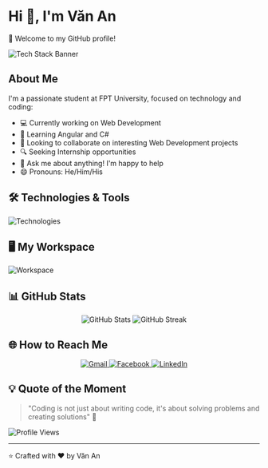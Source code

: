 # Hi 👋, I'm Văn An

🌈 Welcome to my GitHub profile!

![Tech Stack Banner](https://user-images.githubusercontent.com/74038190/212257468-1e9a91f1-b6b5-4198-9ca9-7c209e7c5abb.gif)

## About Me

I'm a passionate student at FPT University, focused on technology and coding:

- 💻 Currently working on Web Development
- 🌱 Learning Angular and C#
- 🤝 Looking to collaborate on interesting Web Development projects
- 🔍 Seeking Internship opportunities
- 💬 Ask me about anything! I'm happy to help
- 😄 Pronouns: He/Him/His

## 🛠️ Technologies & Tools

![Technologies](https://skillicons.dev/icons?i=html,css,js,typescript,react,angular,nodejs,python,git,github,vscode,figma,docker)

## 🖥️ My Workspace

![Workspace](https://user-images.githubusercontent.com/74038190/212284115-f6b7b65c-a3d2-4b38-a412-4da4a7375004.gif)

## 📊 GitHub Stats

<p align="center">
  <img src="https://github-readme-stats.vercel.app/api?username=xVanAnDayNe&show_icons=true&theme=radical" alt="GitHub Stats" />
  <img src="https://github-readme-streak-stats.herokuapp.com/?user=xVanAnDayNe&theme=radical" alt="GitHub Streak" />
</p>

## 🌐 How to Reach Me

<p align="center">
  <a href="mailto:vanan.contact@gmail.com">
    <img src="https://img.shields.io/badge/Gmail-D14836?style=for-the-badge&logo=gmail&logoColor=white" alt="Gmail"/>
  </a>
  <a href="https://www.facebook.com/vanan.profile">
    <img src="https://img.shields.io/badge/Facebook-1877F2?style=for-the-badge&logo=facebook&logoColor=white" alt="Facebook"/>
  </a>
  <a href="https://www.linkedin.com/in/vanan">
    <img src="https://img.shields.io/badge/LinkedIn-0077B5?style=for-the-badge&logo=linkedin&logoColor=white" alt="LinkedIn"/>
  </a>
</p>

## 💡 Quote of the Moment

> "Coding is not just about writing code, it's about solving problems and creating solutions" 🚀

![Profile Views](https://komarev.com/ghpvc/?username=xVanAnDayNe&color=brightgreen)

---
⭐ Crafted with ❤️ by Văn An
